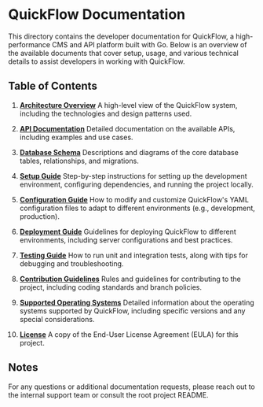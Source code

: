 # QuickFlow Documentation

This directory contains the developer documentation for QuickFlow, a high-performance CMS and API platform built with Go. Below is an overview of the available documents that cover setup, usage, and various technical details to assist developers in working with QuickFlow.

## Table of Contents

1. **[Architecture Overview](architecture.md)**
   A high-level view of the QuickFlow system, including the technologies and design patterns used.

2. **[API Documentation](api.md)**
   Detailed documentation on the available APIs, including examples and use cases.

3. **[Database Schema](database-schema.md)**
   Descriptions and diagrams of the core database tables, relationships, and migrations.

4. **[Setup Guide](setup.md)**
   Step-by-step instructions for setting up the development environment, configuring dependencies, and running the project locally.

5. **[Configuration Guide](configuration.md)**
   How to modify and customize QuickFlow's YAML configuration files to adapt to different environments (e.g., development, production).

6. **[Deployment Guide](deployment.md)**
   Guidelines for deploying QuickFlow to different environments, including server configurations and best practices.

7. **[Testing Guide](testing.md)**
   How to run unit and integration tests, along with tips for debugging and troubleshooting.

8. **[Contribution Guidelines](contributing.md)**
   Rules and guidelines for contributing to the project, including coding standards and branch policies.

9. **[Supported Operating Systems](supported-os.md)**
   Detailed information about the operating systems supported by QuickFlow, including specific versions and any special considerations.

10. **[License](../EULA.md)**
    A copy of the End-User License Agreement (EULA) for this project.

## Notes

For any questions or additional documentation requests, please reach out to the internal support team or consult the root project README.
